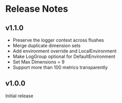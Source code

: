 # Release Notes

## v1.1.0

- Preserve the logger context across flushes
- Merge duplicate dimension sets
- Add environment override and LocalEnvironment
- Make LogGroup optional for DefaultEnvironment
- Set Max Dimensions = 9
- Support more than 100 metrics transparently

## v1.0.0

Initial release